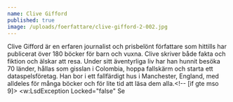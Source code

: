 ```yaml
---
name: Clive Gifford
published: true
image: /uploads/foerfattare/clive-gifford-2-002.jpg
---
```

Clive Gifford är en erfaren journalist och prisbelönt författare som hittills har publicerat över 180 böcker för barn och vuxna. Clive skriver både fakta och fiktion och älskar att resa. Under sitt äventyrliga liv har han hunnit besöka 70 länder, hållas som gisslan i Colombia, hoppa fallskärm och starta ett dataspelsföretag. Han bor i ett fallfärdigt hus i Manchester, England, med alldeles för många böcker och för lite tid att läsa dem alla.<!-- \[if gte mso 9\]> <w:LsdException Locked="false" Se
